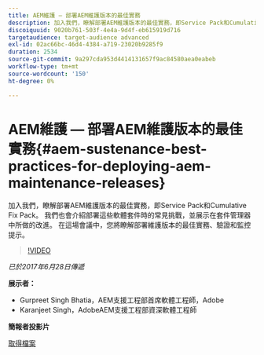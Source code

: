 ```yaml
---
title: AEM維護 — 部署AEM維護版本的最佳實務
description: 加入我們，瞭解部署AEM維護版本的最佳實務，即Service Pack和Cumulative Fix Pack。 我們也會介紹部署這些軟體套件時的常見挑戰，並展示在套件管理器中所做的改進。 在這場會議中，您將瞭解部署維護版本的最佳實務、驗證和監控提示。
discoiquuid: 9020b761-503f-4e4a-9d4f-eb615919d716
targetaudience: target-audience advanced
exl-id: 02ac66bc-46d4-4384-a719-23020b9285f9
duration: 2534
source-git-commit: 9a297cda953d4414131657f9ac84580aea0eabeb
workflow-type: tm+mt
source-wordcount: '150'
ht-degree: 0%

---
```


# AEM維護 — 部署AEM維護版本的最佳實務{#aem-sustenance-best-practices-for-deploying-aem-maintenance-releases}

加入我們，瞭解部署AEM維護版本的最佳實務，即Service Pack和Cumulative Fix Pack。 我們也會介紹部署這些軟體套件時的常見挑戰，並展示在套件管理器中所做的改進。 在這場會議中，您將瞭解部署維護版本的最佳實務、驗證和監控提示。

>[!VIDEO](https://video.tv.adobe.com/v/18982/?quality=9)

*已於2017年6月28日傳遞*

**展示者：**

* Gurpreet Singh Bhatia，AEM支援工程部首席軟體工程師，Adobe
* Karanjeet Singh，AdobeAEM支援工程部資深軟體工程師

**簡報者投影片**

[取得檔案](assets/aem-sustenance-best-practices-gems.pdf)
<!--
[Get back to the Overview](https://helpx.adobe.com/experience-manager/kt/eseminars/gems/aem-index.html)
-->
